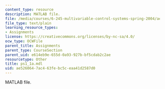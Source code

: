 ```yaml
---
content_type: resource
description: MATLAB file.
file: /media/courses/6-245-multivariable-control-systems-spring-2004/ae5260647ac463febc5ceaa41d2587d0_ps1_1a.mdl
file_type: text/plain
learning_resource_types:
- Assignments
license: https://creativecommons.org/licenses/by-nc-sa/4.0/
ocw_type: OCWFile
parent_title: Assignments
parent_type: CourseSection
parent_uid: e614eb9e-655d-0a93-927b-bf5cdab2c2ae
resourcetype: Other
title: ps1_1a.mdl
uid: ae526064-7ac4-63fe-bc5c-eaa41d2587d0
---
```

MATLAB file.
